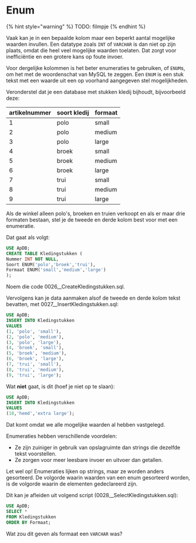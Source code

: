 # Enum

{% hint style="warning" %}
TODO: filmpje
{% endhint %}

Vaak kan je in een bepaalde kolom maar een beperkt aantal mogelijke waarden invullen. Een datatype zoals `INT` of `VARCHAR` is dan niet op zijn plaats, omdat die heel veel mogelijke waarden toelaten. Dat zorgt voor inefficiëntie en een grotere kans op foute invoer.

Voor dergelijke kolommen is het beter enumeraties te gebruiken, of `ENUM`s, om het met de woordenschat van MySQL te zeggen. Een `ENUM` is een stuk tekst met een waarde uit een op voorhand aangegeven stel mogelijkheden.

Veronderstel dat je een database met stukken kledij bijhoudt, bijvoorbeeld deze:

| artikelnummer | soort kledij | formaat |
| :--- | :--- | :--- |
| 1 | polo | small |
| 2 | polo | medium |
| 3 | polo | large |
| 4 | broek | small |
| 5 | broek | medium |
| 6 | broek | large |
| 7 | trui | small |
| 8 | trui | medium |
| 9 | trui | large |

Als de winkel alleen polo's, broeken en truien verkoopt en als er maar drie formaten bestaan, stel je de tweede en derde kolom best voor met een enumeratie.

Dat gaat als volgt:

```sql
USE ApDB;
CREATE TABLE Kledingstukken (
Nummer INT NOT NULL,
Soort ENUM('polo','broek','trui'),
Formaat ENUM('small','medium','large')
);
```

Noem die code 0026\_\_CreateKledingstukken.sql.

Vervolgens kan je data aanmaken alsof de tweede en derde kolom tekst bevatten, met 0027\_\_InsertKledingstukken.sql:

```sql
USE ApDB;
INSERT INTO Kledingstukken
VALUES
(1, 'polo', 'small'),
(2, 'polo', 'medium'),
(3, 'polo', 'large'),
(4, 'broek', 'small'),
(5, 'broek', 'medium'),
(6, 'broek', 'large'),
(7, 'trui', 'small'),
(8, 'trui', 'medium'),
(9, 'trui', 'large');
```

Wat **niet** gaat, is dit \(hoef je niet op te slaan\):

```sql
USE ApDB;
INSERT INTO Kledingstukken
VALUES
(10,'hemd','extra large');
```

Dat komt omdat we alle mogelijke waarden al hebben vastgelegd.

Enumeraties hebben verschillende voordelen:

* Ze zijn zuiniger in gebruik van opslagruimte dan strings die dezelfde tekst voorstellen.
* Ze zorgen voor meer leesbare invoer en uitvoer dan getallen.

Let wel op! Enumeraties lijken op strings, maar ze worden anders gesorteerd. De volgorde waarin waarden van een enum gesorteerd worden, is de volgorde waarin de elementen gedeclareerd zijn.

Dit kan je afleiden uit volgend script \(0028\_\_SelectKledingstukken.sql\):

```sql
USE ApDB;
SELECT *
FROM Kledingstukken
ORDER BY Formaat;
```

Wat zou dit geven als formaat een `VARCHAR` was?


